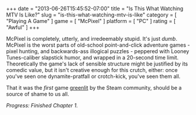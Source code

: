+++
date = "2013-06-26T15:45:52-07:00"
title = "Is This What Watching MTV Is Like?"
slug = "is-this-what-watching-mtv-is-like"
category = [ "Playing A Game" ]
game = [ "McPixel" ]
platform = [ "PC" ]
rating = [ "Awful" ]
+++

McPixel is completely, utterly, and irredeemably stupid.  It's just <i>dumb</i>.  McPixel is the worst parts of old-school point-and-click adventure games - pixel hunting, and backwards-ass illogical puzzles - peppered with Looney Tunes-caliber slapstick humor, and wrapped in a 20-second time limit.  Theoretically the game's lack of sensible structure might be justified by its comedic value, but it isn't creative enough for this crutch, either: once you've seen one dynamite-pratfall or crotch-kick, you've seen them all.

That it was the <i>first</i> game <a href="http://www.joystiq.com/2012/09/26/mcpixel-is-the-first-greenlight-game-available-on-steam/">greenlit</a> by the Steam community, should be a source of shame to us all.

<i>Progress: Finished Chapter 1.</i>